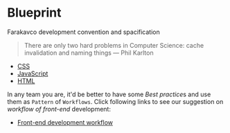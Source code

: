 # Blueprint
 Farakavco development convention and spacification

> There are only two hard problems in Computer Science: cache invalidation and naming things — Phil Karlton

 * [CSS](./css)
 * [JavaScript](./javascript)
 * [HTML](./html)
 
In any team you are, it'd be better to have some *Best practice*s and use them as `Pattern` of `Workflows`. Click following links to see our suggestion on *workflow of front-end* development:
 * [Front-end development workflow](./workflow/front-end)
